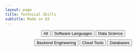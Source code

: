 ```yaml
---
layout: page
title: Technical Skills
subtitle: Made in D3
---
```

<div id="header" align="center">
    <!-- <h2>Welcome</h2> -->
    <button type='button' id="None">All</button>
    <button type='button' id='Software Languages'>Software Languages</button>
    <button type='button' id="Data Science">Data Science</button>
    <div style="line-height:60%;">
        <br>
    </div>
    <button type='button' id="Backend Engineering">Backend Engineering</button>
    <button type='button' id="Cloud Tools">Cloud Tools</button>
    <button type='button' id="Databases">Databases</button>
</div>
<div id="skills" style="width:90%; margin: 0 auto;" ></div>

<script src="/js/d3.js"></script>
<script src="/js/graphs/skills.js"></script>